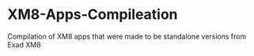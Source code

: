 # XM8-Apps-Compileation
Compilation of XM8 apps that were made to be standalone versions from Exad XM8
